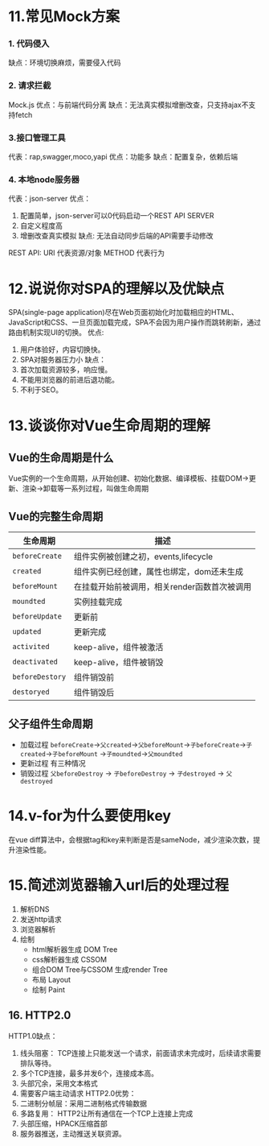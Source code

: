 # 11.常见Mock方案
### 1. 代码侵入
缺点：环境切换麻烦，需要侵入代码
### 2. 请求拦截
Mock.js
优点：与前端代码分离
缺点：无法真实模拟增删改查，只支持ajax不支持fetch
### 3.接口管理工具
代表：rap,swagger,moco,yapi
优点：功能多
缺点：配置复杂，依赖后端
### 4. 本地node服务器
代表：json-server
优点：
 1. 配置简单，json-server可以0代码启动一个REST API SERVER
 2. 自定义程度高
 3. 增删改查真实模拟
缺点: 无法自动同步后端的API需要手动修改

REST API: URI 代表资源/对象  METHOD 代表行为

# 12.说说你对SPA的理解以及优缺点
SPA(single-page application)尽在Web页面初始化时加载相应的HTML、JavaScript和CSS、一旦页面加载完成，SPA不会因为用户操作而跳转刷新，通过路由机制实现UI的切换。
优点:
1. 用户体验好，内容切换快。
2. SPA对服务器压力小
缺点：
1. 首次加载资源较多，响应慢。
2. 不能用浏览器的前进后退功能。
3. 不利于SEO。

# 13.谈谈你对Vue生命周期的理解
## Vue的生命周期是什么
Vue实例的一个生命周期，从开始创建、初始化数据、编译模板、挂载DOM->更新、渲染->卸载等一系列过程，叫做生命周期
## Vue的完整生命周期
| 生命周期        | 描述                                         |
| --------------- | -------------------------------------------- |
| `beforeCreate`  | 组件实例被创建之初，events,lifecycle         |
| `created`       | 组件实例已经创建，属性也绑定，dom还未生成    |
| `beforeMount`   | 在挂载开始前被调用，相关render函数首次被调用 |
| `moundted`      | 实例挂载完成                                 |
| `beforeUpdate`  | 更新前                                       |
| `updated`       | 更新完成                                     |
| `activited`     | keep-alive，组件被激活                       |
| `deactivated`   | keep-alive，组件被销毁                       |
| `beforeDestory` | 组件销毁前                                   |
| `destoryed`     | 组件销毁后                                   |
## 父子组件生命周期
- 加载过程
 `beforeCreate`->`父created`->`父beforeMount`->`子beforeCreate`->`子created`->`子beforeMount`
 ->`子moundted`->`父moundted`
- 更新过程
  有三种情况
- 销毁过程
   `父beforeDestroy` ->  `子beforeDestroy` ->  `子destroyed` ->  `父destroyed`
# 14.v-for为什么要使用key
在vue diff算法中，会根据tag和key来判断是否是sameNode，减少渲染次数，提升渲染性能。
# 15.简述浏览器输入url后的处理过程
1. 解析DNS
2. 发送http请求
3. 浏览器解析
4. 绘制
   - html解析器生成 DOM Tree
   - css解析器生成 CSSOM
   - 组合DOM Tree与CSSOM 生成render Tree
   - 布局 Layout
   - 绘制 Paint

## 16. HTTP2.0
HTTP1.0缺点：
1. 线头阻塞： TCP连接上只能发送一个请求，前面请求未完成时，后续请求需要排队等待。
2. 多个TCP连接，最多并发6个，连接成本高。
3. 头部冗余，采用文本格式
4. 需要客户端主动请求
HTTP2.0优势：
1. 二进制分帧层：采用二进制格式传输数据
2. 多路复用： HTTP2让所有通信在一个TCP上连接上完成
3. 头部压缩，HPACK压缩首部
4. 服务器推送，主动推送关联资源。





